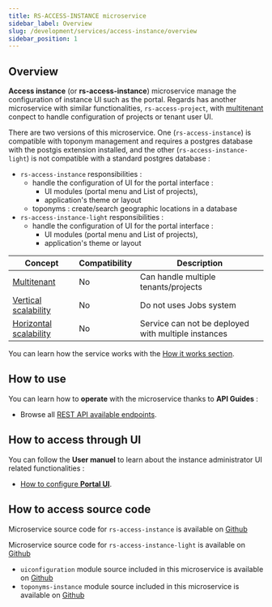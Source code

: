 ```yaml
---
title: RS-ACCESS-INSTANCE microservice
sidebar_label: Overview
slug: /development/services/access-instance/overview
sidebar_position: 1
---
```


## Overview

**Access instance** (or **rs-access-instance**) microservice manage the configuration of instance UI such as the portal.
Regards has another microservice with similar functionalities, `rs-access-project`,
with [multitenant](../../concepts/03-multitenant.md) conpect to handle configuration of projects or tenant user UI.

There are two versions of this microservice. One (`rs-access-instance`) is compatible with toponym management and
requires a postgres database with the postgis extension installed, and the other (`rs-access-instance-light`) is not
compatible with a standard postgres database :

- `rs-access-instance` responsibilities :
    - handle the configuration of UI for the portal interface :
        - UI modules (portal menu and List of projects),
        - application's theme or layout
    - toponyms : create/search geographic locations in a database
- `rs-access-instance-light` responsibilities :
    - handle the configuration of UI for the portal interface :
        - UI modules (portal menu and List of projects),
        - application's theme or layout

| Concept                                                                           | Compatibility | Description                                         |
|-----------------------------------------------------------------------------------|---------------|-----------------------------------------------------|
| [Multitenant](../../concepts/03-multitenant.md)                                   | No            | Can handle multiple tenants/projects                | 
| [Vertical scalability](../../concepts/07-scalability.md#vertical-scalability)     | No            | Do not uses Jobs system                             | 
| [Horizontal scalability](../../concepts/07-scalability.md#horizontal-scalability) | No            | Service can not be deployed with multiple instances |

You can learn how the service works with the [How it works section](conception.md).

## How to use

You can learn how to **operate** with the microservice thanks to **API Guides** :

* Browse all [REST API available endpoints](api-guides/rest/api-swagger.mdx).

## How to access through UI

You can follow the **User manuel** to learn about the instance administrator UI related functionalities :

- [How to configure **Portal UI**](../../../user-documentation/1-global-configuration/portal-configuration.md).

## How to access source code

Microservice source code for `rs-access-instance` is available
on [Github](https://github.com/RegardsOss/regards-backend/tree/master/rs-access/bootstrap-access-instance)

Microservice source code for `rs-access-instance-light` is available
on [Github](https://github.com/RegardsOss/regards-backend/tree/master/rs-access/bootstrap-access-instance-light)

* `uiconfiguration` module source included in this microservice is available
  on [Github](https://github.com/RegardsOss/regards-backend/tree/master/rs-access/uiconfiguration)
* `toponyms-instance` module source included in this microservice is available
  on [Github](https://github.com/RegardsOss/regards-backend/tree/master/rs-access/toponyms-instance)
